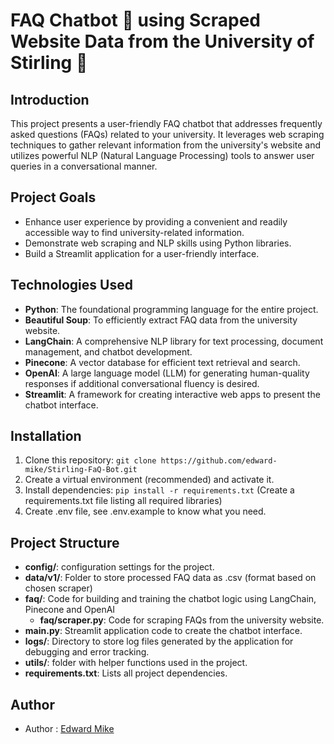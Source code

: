 # FAQ Chatbot 🤖 using Scraped Website Data from the University of Stirling 🚀

## Introduction

This project presents a user-friendly FAQ chatbot that addresses frequently asked questions (FAQs) related to your university. It leverages web scraping techniques to gather relevant information from the university's website and utilizes powerful NLP (Natural Language Processing) tools to answer user queries in a conversational manner.

## Project Goals

- Enhance user experience by providing a convenient and readily accessible way to find university-related information.
- Demonstrate web scraping and NLP skills using Python libraries.
- Build a Streamlit application for a user-friendly interface.


## Technologies Used

- **Python**: The foundational programming language for the entire project.
- **Beautiful Soup**: To efficiently extract FAQ data from the university website.
- **LangChain**: A comprehensive NLP library for text processing, document management, and chatbot development.
- **Pinecone**: A vector database for efficient text retrieval and search.
- **OpenAI**: A large language model (LLM) for generating human-quality responses if additional conversational fluency is desired.
- **Streamlit**: A framework for creating interactive web apps to present the chatbot interface.



## Installation

1. Clone this repository: `git clone https://github.com/edward-mike/Stirling-FaQ-Bot.git`
2. Create a virtual environment (recommended) and activate it.
3. Install dependencies: `pip install -r requirements.txt` (Create a requirements.txt file listing all required libraries)
4. Create .env file, see .env.example to know what you need.

## Project Structure

- **config/**: configuration settings for the project.
- **data/v1/**: Folder to store processed FAQ data as .csv (format based on chosen scraper)
- **faq/**: Code for building and training the chatbot logic using LangChain, Pinecone and OpenAI
    - **faq/scraper.py**: Code for scraping FAQs from the university website.
- **main.py**: Streamlit application code to create the chatbot interface.
- **logs/**: Directory to store log files generated by the application for debugging and error tracking.
- **utils/**: folder with helper functions used in the project.
- **requirements.txt**: Lists all project dependencies.

## Author

- Author : [Edward Mike](https://www.linkedin.com/in/edward-mike/)